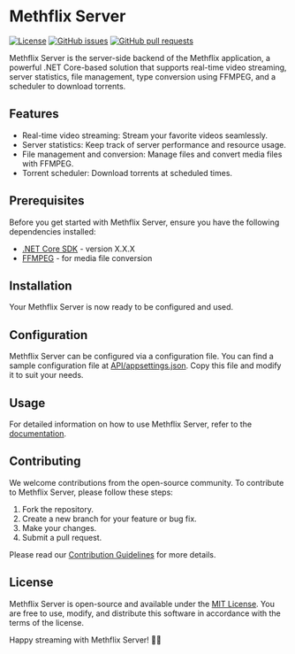 # Methflix Server

[![License](https://img.shields.io/badge/license-MIT-brightgreen.svg)](LICENSE)
[![GitHub issues](https://img.shields.io/github/issues/your-username/Methflix-Server.svg)](https://github.com/KristiforMilchev/Methflix-Server/issues)
[![GitHub pull requests](https://img.shields.io/github/issues-pr/your-username/Methflix-Server.svg)](https://github.com/KristiforMilchev/Methflix-Server/pulls)

Methflix Server is the server-side backend of the Methflix application, a powerful .NET Core-based solution that supports real-time video streaming, server statistics, file management, type conversion using FFMPEG, and a scheduler to download torrents.
 
## Features

- Real-time video streaming: Stream your favorite videos seamlessly.
- Server statistics: Keep track of server performance and resource usage.
- File management and conversion: Manage files and convert media files with FFMPEG.
- Torrent scheduler: Download torrents at scheduled times.

## Prerequisites

Before you get started with Methflix Server, ensure you have the following dependencies installed:

- [.NET Core SDK](https://dotnet.microsoft.com/download) - version X.X.X
- [FFMPEG](https://ffmpeg.org/download.html) - for media file conversion

## Installation

Your Methflix Server is now ready to be configured and used.

## Configuration

Methflix Server can be configured via a configuration file. You can find a sample configuration file at 
[API/appsettings.json](API/appsettings.json). Copy this file and modify it to suit your needs.

## Usage

For detailed information on how to use Methflix Server, refer to the [documentation](docs/).

## Contributing

We welcome contributions from the open-source community. To contribute to Methflix Server, please follow these steps:

1. Fork the repository.
2. Create a new branch for your feature or bug fix.
3. Make your changes.
4. Submit a pull request.

Please read our [Contribution Guidelines](CONTRIBUTING.md) for more details.

## License

Methflix Server is open-source and available under the [MIT License](LICENSE). You are free to use, modify, and distribute this software in accordance with the terms of the license.

Happy streaming with Methflix Server! 🎥🍿
